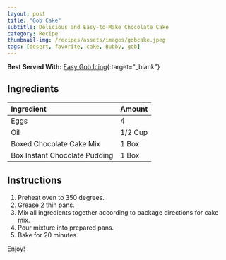 ```yaml
---
layout: post
title: "Gob Cake"
subtitle: Delicious and Easy-to-Make Chocolate Cake
category: Recipe
thumbnail-img: /recipes/assets/images/gobcake.jpeg
tags: [desert, favorite, cake, Bubby, gob]
---
```


**Best Served With:**  [Easy Gob Icing](/2023-02-01-Easy-Gob-Icing/){:target="_blank"}

## Ingredients

| Ingredient | Amount|
| :------ |:--- |
| Eggs | 4 |
| Oil | 1/2 Cup |
| Boxed Chocolate Cake Mix | 1 Box |
| Box Instant Chocolate Pudding | 1 Box |

## Instructions

1. Preheat oven to 350 degrees. 
2. Grease 2 thin pans. 
3. Mix all ingredients together according to package directions for cake mix. 
4. Pour mixture into prepared pans. 
5. Bake for 20 minutes. 

Enjoy!